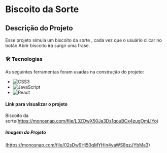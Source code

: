 # Biscoito da Sorte


## Descrição do Projeto

Esse projeto  simula um biscoito da sorte , cada vez que  o usuário clicar no botão Abrir biscoito irá surgir uma frase.


### 🛠 Tecnologias

As seguintes ferramentas foram usadas na construção do projeto:

- ![CSS3](https://img.shields.io/badge/css3-%231572B6.svg?style=for-the-badge&logo=css3&logoColor=white)
- ![JavaScript](https://img.shields.io/badge/javascript-%23323330.svg?style=for-the-badge&logo=javascript&logoColor=%23F7DF1E)
- ![React](https://img.shields.io/badge/react-%2320232a.svg?style=for-the-badge&logo=react&logoColor=%2361DAFB)



#### Link para visualizar o projeto
Biscoito da sorte(https://monosnap.com/file/L3ZOwX50Ja3Ds1qouBCx4zugOmLlYo)


##### Imagem do Projeto

(https://monosnap.com/file/02sDw9Hj50qMYHIn4yaWS8qzJYbMa3)
